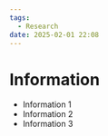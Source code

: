 ```yaml
---
tags:
  - Research
date: 2025-02-01 22:08
---
```


# Information

- Information 1
- Information 2
- Information 3
